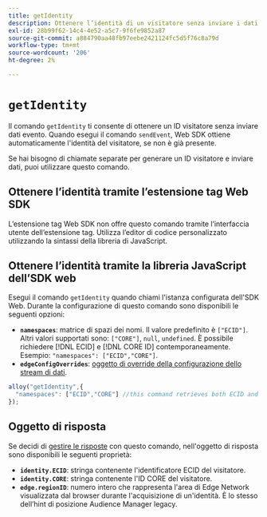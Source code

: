 ```yaml
---
title: getIdentity
description: Ottenere l’identità di un visitatore senza inviare i dati dell’evento.
exl-id: 28b99f62-14c4-4e52-a5c7-9f6fe9852a87
source-git-commit: a884790aa48fb97eebe2421124fc5d5f76c8a79d
workflow-type: tm+mt
source-wordcount: '206'
ht-degree: 2%

---
```


# `getIdentity`

Il comando `getIdentity` ti consente di ottenere un ID visitatore senza inviare dati evento. Quando esegui il comando `sendEvent`, Web SDK ottiene automaticamente l&#39;identità del visitatore, se non è già presente.

Se hai bisogno di chiamate separate per generare un ID visitatore e inviare dati, puoi utilizzare questo comando.

## Ottenere l’identità tramite l’estensione tag Web SDK

L’estensione tag Web SDK non offre questo comando tramite l’interfaccia utente dell’estensione tag. Utilizza l’editor di codice personalizzato utilizzando la sintassi della libreria di JavaScript.

## Ottenere l’identità tramite la libreria JavaScript dell’SDK web

Esegui il comando `getIdentity` quando chiami l&#39;istanza configurata dell&#39;SDK Web. Durante la configurazione di questo comando sono disponibili le seguenti opzioni:

* **`namespaces`**: matrice di spazi dei nomi. Il valore predefinito è `["ECID"]`. Altri valori supportati sono: `["CORE"]`, `null`, `undefined`. È possibile richiedere [!DNL ECID] e [!DNL CORE ID] contemporaneamente. Esempio: `"namespaces": ["ECID","CORE"]`.
* **`edgeConfigOverrides`**: [oggetto di override della configurazione dello stream di dati](datastream-overrides.md).

```js
alloy("getIdentity",{
  "namespaces": ["ECID","CORE"] //this command retrieves both ECID and CORE IDs.
});
```

## Oggetto di risposta

Se decidi di [gestire le risposte](command-responses.md) con questo comando, nell&#39;oggetto di risposta sono disponibili le seguenti proprietà:

* **`identity.ECID`**: stringa contenente l&#39;identificatore ECID del visitatore.
* **`identity.CORE`**: stringa contenente l&#39;ID CORE del visitatore.
* **`edge.regionID`**: numero intero che rappresenta l&#39;area di Edge Network visualizzata dal browser durante l&#39;acquisizione di un&#39;identità. È lo stesso dell’hint di posizione Audience Manager legacy.
